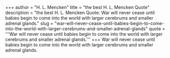 +++
author = "H. L. Mencken"
title = "the best H. L. Mencken Quote"
description = "the best H. L. Mencken Quote: War will never cease until babies begin to come into the world with larger cerebrums and smaller adrenal glands."
slug = "war-will-never-cease-until-babies-begin-to-come-into-the-world-with-larger-cerebrums-and-smaller-adrenal-glands"
quote = '''War will never cease until babies begin to come into the world with larger cerebrums and smaller adrenal glands.'''
+++
War will never cease until babies begin to come into the world with larger cerebrums and smaller adrenal glands.
